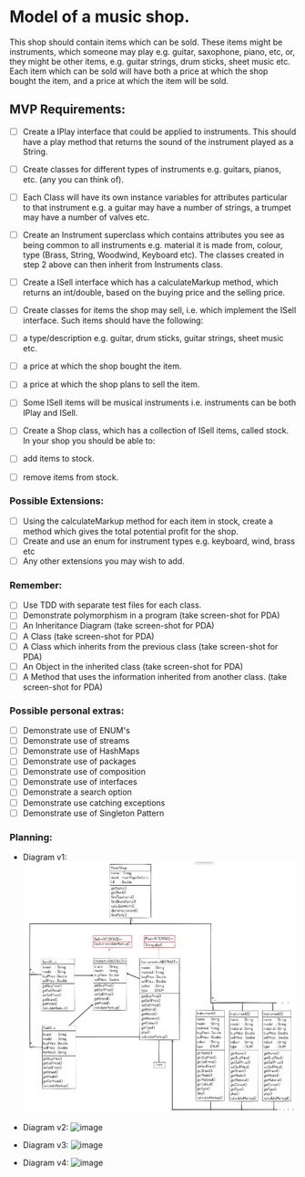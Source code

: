 # Model of a music shop.

This shop should contain items which can be sold. 
These items might be instruments, which someone may play e.g. guitar, saxophone, piano, etc, or, they might be other items, e.g. guitar strings, drum sticks, sheet music etc. Each item which can be sold will have both a price at which the shop bought the item, and a price at which the item will be sold.

## MVP Requirements:

- [ ] Create a IPlay interface that could be applied to instruments. This should have a play method that returns the sound of the instrument played as a String.
- [ ] Create classes for different types of instruments e.g. guitars, pianos, etc. (any you can think of). 
- [ ] Each Class will have its own instance variables for attributes particular to that instrument e.g. a guitar may have a number of strings, a trumpet may have a number of valves etc.
- [ ] Create an Instrument superclass which contains attributes you see as being common to all instruments e.g. material it is made from, colour, type (Brass, String, Woodwind, Keyboard etc). The classes created in step 2 above can then inherit from Instruments class.
- [ ] Create a ISell interface which has a calculateMarkup method, which returns an int/double, based on the buying price and the selling price.
- [ ] Create classes for items the shop may sell, i.e. which implement the ISell interface. Such items should have the following:
- [ ] a type/description e.g. guitar, drum sticks, guitar strings, sheet music etc.
- [ ] a price at which the shop bought the item.
- [ ] a price at which the shop plans to sell the item.
- [ ] Some ISell items will be musical instruments i.e. instruments can be both IPlay and ISell.

- [ ] Create a Shop class, which has a collection of ISell items, called stock. In your shop you should be able to:
- [ ] add items to stock.
- [ ] remove items from stock.

### Possible Extensions:
- [ ] Using the calculateMarkup method for each item in stock, create a method which gives the total potential profit for the shop.
- [ ] Create and use an enum for instrument types e.g. keyboard, wind, brass etc
- [ ] Any other extensions you may wish to add.

### Remember: 
- [ ] Use TDD with separate test files for each class.
- [ ] Demonstrate polymorphism in a program (take screen-shot for PDA)
- [ ] An Inheritance Diagram  (take screen-shot for PDA)
- [ ] A Class (take screen-shot for PDA)
- [ ] A Class which inherits from the previous class (take screen-shot for PDA)
- [ ] An Object in the inherited class (take screen-shot for PDA)
- [ ] A Method that uses the information inherited from another class. (take screen-shot for PDA)

### Possible personal extras:  
- [ ] Demonstrate use of ENUM's
- [ ] Demonstrate use of streams
- [ ] Demonstrate use of HashMaps
- [ ] Demonstrate use of packages
- [ ] Demonstrate use of composition
- [ ] Demonstrate use of interfaces
- [ ] Demonstrate a search option
- [ ] Demonstrate use catching exceptions
- [ ] Demonstrate use of Singleton Pattern

### Planning:

- Diagram v1:
![image](musicShopV1.png)  

- Diagram v2:
![image]()  

- Diagram v3:
![image]()  

- Diagram v4:
![image]()  

